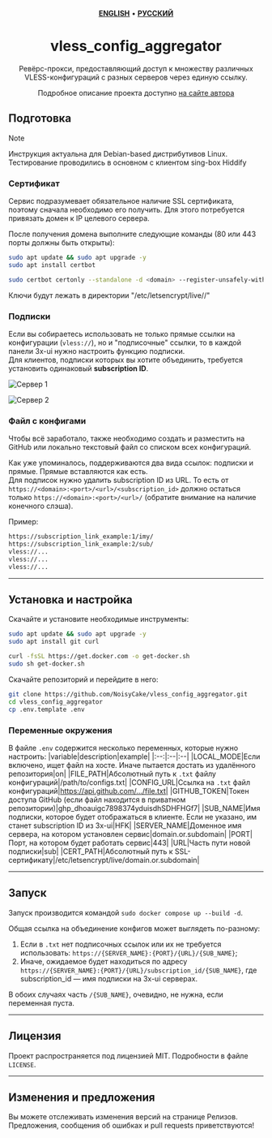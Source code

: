 <div align="center" markdown>

<p align="center">
    <a href="https://github.com/NoisyCake/3x-ui_subscriptions_aggregator/blob/main/README.md"><u><b>ENGLISH</b></u></a> •
    <a href="https://github.com/NoisyCake/3x-ui_subscriptions_aggregator/blob/main/README.ru.md"><u><b>РУССКИЙ</b></u></a>
</p>

# vless_config_aggregator

Ревёрс-прокси, предоставляющий доступ к множеству различных VLESS-конфигураций с разных серверов через единую ссылку.

Подробное описание проекта доступно [на сайте автора](https://noisycake.ru/projects/subs_aggregator)
</div>

## Подготовка

> [!NOTE]
> Инструкция актуальна для Debian-based дистрибутивов Linux. Тестирование проводились в основном с клиентом sing-box Hiddify

### Сертификат
Сервис подразумевает обязательное наличие SSL сертификата, поэтому сначала необходимо его получить. Для этого потребуется привязать домен к IP целевого сервера.

После получения домена выполните следующие команды (80 или 443 порты должны быть открыты):
```bash
sudo apt update && sudo apt upgrade -y
sudo apt install certbot

sudo certbot certonly --standalone -d <domain> --register-unsafely-without-email
```

Ключи будут лежать в директории "/etc/letsencrypt/live/<domain>/"

### Подписки
Если вы собираетесь использовать не только прямые ссылки на конфигурации (`vless://`), но и "подписочные" ссылки, то в каждой панели 3x-ui нужно настроить функцию подписки.  
Для клиентов, подписки которых вы хотите объединить, требуется установить одинаковый **subscription ID**.

![Сервер 1](https://i.ibb.co/672ypTMt/image.png)

![Сервер 2](https://i.ibb.co/sSn9byZ/2025-03-18-153330.png)

### Файл с конфигами
Чтобы всё заработало, также необходимо создать и разместить на GitHub или локально текстовый файл со списком всех конфигураций.

Как уже упоминалось, поддерживаются два вида ссылок: подписки и прямые. Прямые вставляются как есть.  
Для подписок нужно удалить subscription ID из URL. То есть от `https://<domain>:<port>/<url>/<subscription_id>` должно остаться только `https://<domain>:<port>/<url>/` (обратите внимание на наличие конечного слэша).

Пример:
```txt
https://subscription_link_example:1/imy/
https://subscription_link_example:2/sub/
vless://...
vless://...
vless://...
```

---
## Установка и настройка

Скачайте и установите необходимые инструменты:
```bash
sudo apt update && sudo apt upgrade -y
sudo apt install git curl

curl -fsSL https://get.docker.com -o get-docker.sh
sudo sh get-docker.sh
```

Скачайте репозиторий и перейдите в него:
```bash
git clone https://github.com/NoisyCake/vless_config_aggregator.git
cd vless_config_aggregator
cp .env.template .env
```

### Переменные окружения
В файле `.env` содержится несколько переменных, которые нужно настроить:
|variable|description|example|
|:--:|:--|:--|
|LOCAL_MODE|Если включено, ищет файл на хосте. Иначе пытается достать из удалённого репозитория|on|
|FILE_PATH|Абсолютный путь к `.txt` файлу конфигураций|/path/to/configs.txt|
|CONFIG_URL|Ссылка на `.txt` файл конфигураций|https://api.github.com/.../file.txt|
|GITHUB_TOKEN|Токен доступа GitHub (если файл находится в приватном репозитории)|ghp_dhoauigc7898374yduisdhSDHFHGf7|
|SUB_NAME|Имя подписки, которое будет отображаться в клиенте. Если не указано, им станет subscription ID из 3x-ui|HFK|
|SERVER_NAME|Доменное имя сервера, на котором установлен сервис|domain.or.subdomain|
|PORT|Порт, на котором будет работать сервис|443|
|URL|Часть пути новой подписки|sub|
|CERT_PATH|Абсолютный путь к SSL-сертификату|/etc/letsencrypt/live/domain.or.subdomain|

---
## Запуск

Запуск производится командой `sudo docker compose up --build -d`.

Общая ссылка на объединение конфигов может выглядеть по-разному:
1. Если в `.txt` нет подписочных ссылок или их не требуется использовать: `https://{SERVER_NAME}:{PORT}/{URL}/{SUB_NAME}`;
2. Иначе, ожидаемое будет находиться по адресу `https://{SERVER_NAME}:{PORT}/{URL}/subscription_id/{SUB_NAME}`, где subscription_id — имя подписки на 3x-ui серверах.

В обоих случаях часть `/{SUB_NAME}`, очевидно, не нужна, если переменная пуста.

---
## Лицензия

Проект распространяется под лицензией MIT. Подробности в файле `LICENSE`.

---
## Изменения и предложения

Вы можете отслеживать изменения версий на странице Релизов.
Предложения, сообщения об ошибках и pull requests приветствуются!
